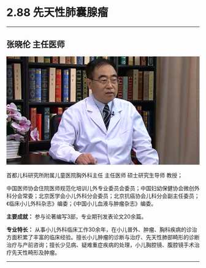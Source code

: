 # 2.88 先天性肺囊腺瘤

---

## 张晓伦 主任医师

![1679200201495](image/c02_088/1679200201495.png)

首都儿科研究所附属儿童医院胸外科主任 主任医师 硕士研究生导师 教授；

中国医师协会住院医师规范化培训儿外专业委员会委员；中国妇幼保健协会微创外科分会常委；北京医学会小儿外科分会委员；北京抗癌协会儿科分会副主任委员；《临床小儿外科杂志》编委；《中国小儿血液与肿瘤杂志》编委。

**主要成就：** 参与论著编写3部，专业期刊发表论文20余篇。

**专业特长：** 从事小儿外科临床工作30余年，在小儿普外、肿瘤、胸科疾病的诊治方面积累了丰富的临床经验。擅长小儿肿瘤的诊断与治疗、先天性肺部畸形的诊断治疗与产前咨询；擅长少见病、疑难重症疾病的处理，小儿胸腔镜、腹腔镜手术治疗先天性畸形及肿瘤。

---
